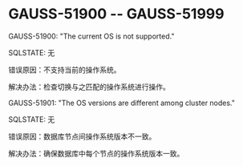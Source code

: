 # GAUSS-51900 -- GAUSS-51999<a name="ZH-CN_TOPIC_0302073229"></a>

GAUSS-51900: "The current OS is not supported."

SQLSTATE: 无

错误原因：不支持当前的操作系统。

解决办法：检查切换与之匹配的操作系统进行操作。

GAUSS-51901: "The OS versions are different among cluster nodes."

SQLSTATE: 无

错误原因：数据库节点间操作系统版本不一致。

解决办法：确保数据库中每个节点的操作系统版本一致。

